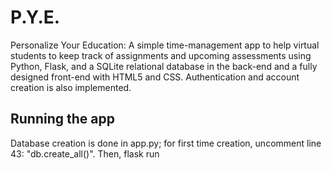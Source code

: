 # P.Y.E.
Personalize Your Education: A simple time-management app to help virtual students to keep track of assignments and upcoming assessments using Python, Flask, and a SQLite relational database in the back-end and a fully designed front-end with HTML5 and CSS. Authentication and account creation is also implemented.

## Running the app
Database creation is done in app.py; for first time creation, uncomment line 43: "db.create_all()". 
Then, 
flask run
